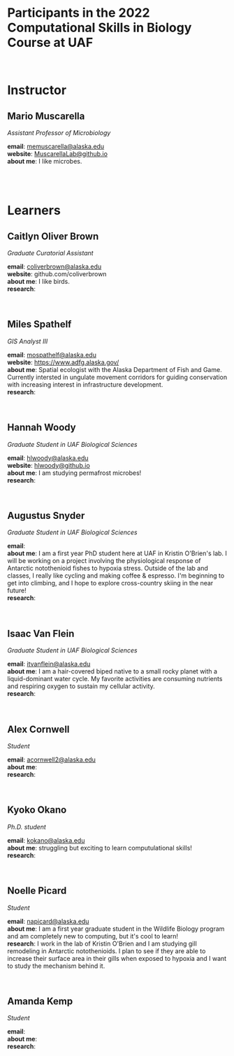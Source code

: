 # Participants in the 2022 Computational Skills in Biology Course at UAF

<br>

# Instructor  
  
## Mario Muscarella 
*Assistant Professor of Microbiology* 

**email**: memuscarella@alaska.edu  
**website**: MuscarellaLab@github.io  
**about me**: I like microbes. 

<br><br>
  
# Learners

## Caitlyn Oliver Brown
*Graduate Curatorial Assistant*  

**email**: coliverbrown@alaska.edu  
**website**: github.com/coliverbrown  
**about me**: I like birds.  
**research**: 

<br>

## Miles Spathelf
*GIS Analyst III*

**email**: mospathelf@alaska.edu  
**website**: https://www.adfg.alaska.gov/  
**about me**: Spatial ecologist with the Alaska Department of Fish and Game. Currently intersted in ungulate movement corridors for guiding 
conservation with increasing interest in infrastructure development.   
**research**: 
  
<br>

## Hannah Woody
*Graduate Student in UAF Biological Sciences*

**email**: hlwoody@alaska.edu  
**website**: hlwoody@github.io  
**about me**: I am studying permafrost microbes!   
**research**: 
 
<br>

## Augustus Snyder 
*Graduate Student in UAF Biological Sciences*

**email**:   
**about me**: I am a first year PhD student here at UAF in 
Kristin O'Brien's lab. I will be working on a project involving the 
physiological response of Antarctic notothenioid fishes to hypoxia 
stress. Outside of the lab and classes, I really like cycling and making 
coffee & espresso. I'm beginning to get into climbing, and I hope to 
explore cross-country skiing in the near future!  
**research**: 
  
<br>
  
## Isaac Van Flein
*Graduate Student in UAF Biological Sciences*

**email**: itvanflein@alaska.edu  
**about me**: I am a hair-covered biped native to a small rocky planet with a liquid-dominant water cycle. My favorite activities are consuming nutrients and respiring oxygen to sustain my cellular activity.   
**research**: 
  
<br>


## Alex Cornwell
*Student*

**email**: acornwell2@alaska.edu  
**about me**:    
**research**: 

<br>


## Kyoko Okano 
*Ph.D. student*

**email**: kokano@alaska.edu  
**about me**: struggling but exciting to learn computulational skills!   
**research**: 


<br>

## Noelle Picard 
*Student*

**email**: napicard@alaska.edu    
**about me**: I am a first year graduate student in the Wildlife Biology program and am completely new to computing, but it's cool to learn!     
**research**: I work in the lab of Kristin O'Brien and I am studying gill remodeling in Antarctic notothenioids. I plan to see if they are able to increase their surface area in their gills when exposed to hypoxia and I want to study the mechanism behind it.

<br>

## Amanda Kemp 
*Student*

**email**:    
**about me**:     
**research**: 

